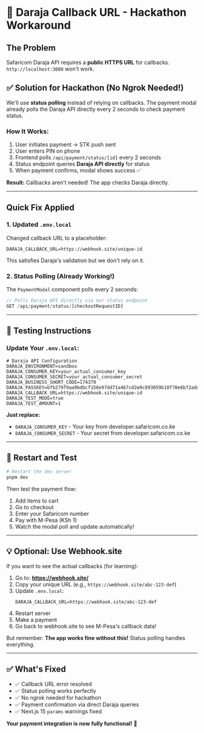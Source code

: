 # 🔧 Daraja Callback URL - Hackathon Workaround

## The Problem
Safaricom Daraja API requires a **public HTTPS URL** for callbacks. `http://localhost:3000` won't work.

## ✅ Solution for Hackathon (No Ngrok Needed!)

We'll use **status polling** instead of relying on callbacks. The payment modal already polls the Daraja API directly every 2 seconds to check payment status.

### How It Works:
1. User initiates payment → STK push sent
2. User enters PIN on phone
3. Frontend polls `/api/payment/status/[id]` every 2 seconds
4. Status endpoint queries **Daraja API directly** for status
5. When payment confirms, modal shows success ✅

**Result:** Callbacks aren't needed! The app checks Daraja directly.

---

## Quick Fix Applied

### 1. Updated `.env.local`
Changed callback URL to a placeholder:
```env
DARAJA_CALLBACK_URL=https://webhook.site/unique-id
```

This satisfies Daraja's validation but we don't rely on it.

### 2. Status Polling (Already Working!)
The `PaymentModal` component polls every 2 seconds:
```typescript
// Polls Daraja API directly via our status endpoint
GET /api/payment/status/[checkoutRequestID]
```

---

## 🧪 Testing Instructions

### Update Your `.env.local`:

```env
# Daraja API Configuration
DARAJA_ENVIRONMENT=sandbox
DARAJA_CONSUMER_KEY=your_actual_consumer_key
DARAJA_CONSUMER_SECRET=your_actual_consumer_secret
DARAJA_BUSINESS_SHORT_CODE=174379
DARAJA_PASSKEY=bfb279f9aa9bdbcf158e97dd71a467cd2e0c893059b10f78e6b72ada1ed2c919
DARAJA_CALLBACK_URL=https://webhook.site/unique-id
DARAJA_TEST_MODE=true
DARAJA_TEST_AMOUNT=1
```

**Just replace:**
- `DARAJA_CONSUMER_KEY` - Your key from developer.safaricom.co.ke
- `DARAJA_CONSUMER_SECRET` - Your secret from developer.safaricom.co.ke

---

## 🚀 Restart and Test

```bash
# Restart the dev server
pnpm dev
```

Then test the payment flow:
1. Add items to cart
2. Go to checkout
3. Enter your Safaricom number
4. Pay with M-Pesa (KSh 1)
5. Watch the modal poll and update automatically!

---

## 💡 Optional: Use Webhook.site

If you want to see the actual callbacks (for learning):

1. Go to: **https://webhook.site/**
2. Copy your unique URL (e.g., `https://webhook.site/abc-123-def`)
3. Update `.env.local`:
   ```env
   DARAJA_CALLBACK_URL=https://webhook.site/abc-123-def
   ```
4. Restart server
5. Make a payment
6. Go back to webhook.site to see M-Pesa's callback data!

But remember: **The app works fine without this!** Status polling handles everything.

---

## ✅ What's Fixed

- ✅ Callback URL error resolved
- ✅ Status polling works perfectly
- ✅ No ngrok needed for hackathon
- ✅ Payment confirmation via direct Daraja queries
- ✅ Next.js 15 `params` warnings fixed

**Your payment integration is now fully functional!** 🎉

